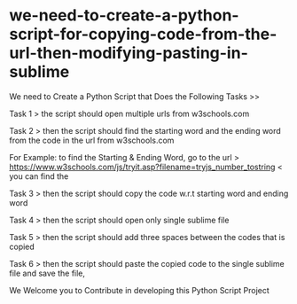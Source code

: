 # we-need-to-create-a-python-script-for-copying-code-from-the-url-then-modifying-pasting-in-sublime

We need to Create a Python Script that Does the Following Tasks >>

Task 1 > the script should open multiple urls from w3schools.com 

Task 2 > then the script should find the starting word and the ending word from the code in the url from w3schools.com 

For Example: to find the Starting & Ending Word, go to the url > https://www.w3schools.com/js/tryit.asp?filename=tryjs_number_tostring < you can find the 
<!-- starting word as  <!DOCTYPE html> and ending word as </html> -->

Task 3 > then the script should copy the code w.r.t starting word and ending word 

Task 4 > then the script should open only single sublime file  

Task 5 > then the script should add three spaces between the codes that is copied

Task 6 > then the script should paste the copied code to the single sublime file and save the file, 

We Welcome you to Contribute in developing this Python Script Project
